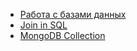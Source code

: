 - [Работа с базами данных](https://docs.google.com/spreadsheets/d/1QtUTD9mHWs43L0_3M6i5VcjgIyR9fl2-qUzWmZ3cfGQ/edit?usp=sharing)
- [Join in SQL](https://docs.google.com/spreadsheets/d/1xYtBuip-BkP39lnkjAF51xF9cHHe1Dggg0vryUF_LX0/edit?usp=sharing)
- [MongoDB Collection](https://docs.google.com/spreadsheets/d/1l1J8uPZyjDTIumlQQQRG6fnQHqPwwXqhffnzf3OqNUo/edit?usp=sharing)
